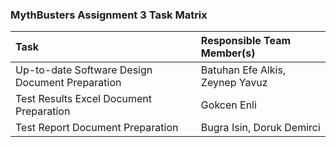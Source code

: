 ### MythBusters Assignment 3 Task Matrix

| Task | Responsible Team Member(s) |
| :--- | :--- |
| Up-to-date Software Design Document Preparation | Batuhan Efe Alkis, Zeynep Yavuz |
| Test Results Excel Document Preparation | Gokcen Enli |
| Test Report Document Preparation | Bugra Isin, Doruk Demirci |
